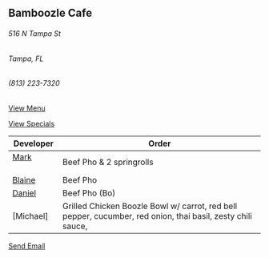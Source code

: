 ## Bamboozle Cafe
###### 516 N Tampa St
###### Tampa, FL
###### (813) 223-7320

[View Menu](http://bamboozlecafe.com/bamboozle-cafe-lunch-menu/)

[View Specials](http://bamboozlecafe.com/bamboozle-cafe-lunch-specials/)

Developer     | Order
--------------|---------------------
[Mark](http://github.com/mark-smithtb)              | Beef Pho & 2 springrolls
[Blaine](https://github.com/blainelawson)           | Beef Pho
[Daniel](https://github.come/dtartaglia)            | Beef Pho (Bo)
[Michael]                                           | Grilled Chicken Boozle Bowl w/ carrot, red bell pepper, cucumber, red onion, thai basil, zesty chili sauce, 


<a href="mailto:info@bamboozlecafe.com?cc=bamboozlecafe@gmail.com&subject=11:30am%20Haneke%20Design%20Developer Lunch&body=https%3A%2F%2Fgithub.com%2Fhanekedesign%2Fdeveloper-lunch%2Fblob%2Fmaster%2Fbamboozle.md">Send Email</a>
